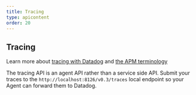 ```yaml
---
title: Tracing
type: apicontent
order: 20
---
```


## Tracing
Learn more about [tracing with Datadog](/tracing) and [the APM terminology](/tracing/terminology)

The tracing API is an agent API rather than a service side API. Submit your traces to the `http://localhost:8126/v0.3/traces` local endpoint so your Agent can forward them to Datadog.
